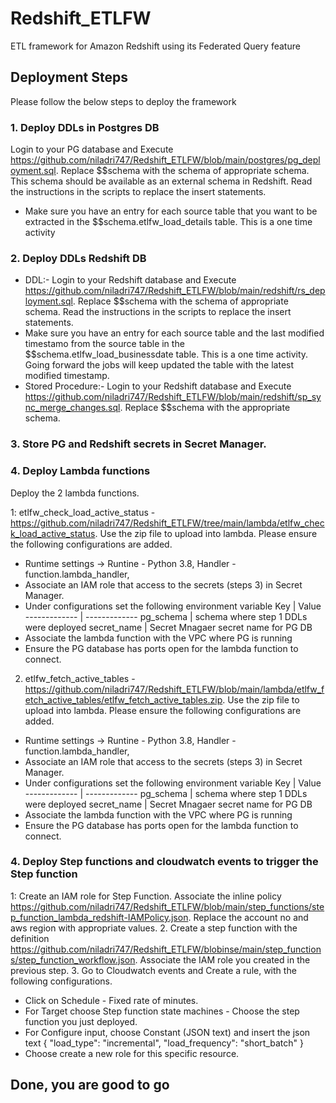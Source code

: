 # Redshift_ETLFW
ETL framework for Amazon Redshift using its Federated Query feature

## Deployment Steps
Please follow the below steps to deploy the framework

### 1. Deploy DDLs in Postgres DB
Login to your PG database and Execute https://github.com/niladri747/Redshift_ETLFW/blob/main/postgres/pg_deployment.sql.
Replace $$schema with the schema of appropriate schema. This schema should be available as an external schema in Redshift.
Read the instructions in the scripts to replace the insert statements.

* Make sure you have an entry for each source table that you want to be extracted in the $$schema.etlfw_load_details table. This is a one time activity

### 2. Deploy DDLs Redshift DB
* DDL:- Login to your Redshift database and Execute https://github.com/niladri747/Redshift_ETLFW/blob/main/redshift/rs_deployment.sql. Replace $$schema with the schema of appropriate schema. Read the instructions in the scripts to replace the insert statements.
* Make sure you have an entry for each source table and the last modified timestamo from the source table in the $$schema.etlfw_load_businessdate table. This is a one time activity. Going forward the jobs will keep updated the table with the latest modified timestamp.
* Stored Procedure:- Login to your Redshift database and Execute https://github.com/niladri747/Redshift_ETLFW/blob/main/redshift/sp_sync_merge_changes.sql. Replace $$schema with the appropriate schema.

### 3. Store PG and Redshift secrets in Secret Manager.

### 4. Deploy Lambda functions
Deploy the 2 lambda functions.

1: etlfw_check_load_active_status - https://github.com/niladri747/Redshift_ETLFW/tree/main/lambda/etlfw_check_load_active_status. Use the zip file to upload into lambda. Please ensure the following configurations are added.

* Runtime settings -> Runtine - Python 3.8, Handler - function.lambda_handler, 
* Associate an IAM role that access to the secrets (steps 3) in Secret Manager.
* Under configurations set the following environment variable
            Key | Value
  ------------- | -------------
     pg_schema  | schema where step 1 DDLs were deployed
   secret_name  | Secret Mnagaer secret name for PG DB
* Associate the lambda function with the VPC where PG is running
* Ensure the PG database has ports open for the lambda function to connect.

2. etlfw_fetch_active_tables - https://github.com/niladri747/Redshift_ETLFW/blob/main/lambda/etlfw_fetch_active_tables/etlfw_fetch_active_tables.zip. Use the zip file to upload into lambda. Please ensure the following configurations are added.

* Runtime settings -> Runtine - Python 3.8, Handler - function.lambda_handler, 
* Associate an IAM role that access to the secrets (steps 3) in Secret Manager.
* Under configurations set the following environment variable
            Key | Value
  ------------- | -------------
     pg_schema  | schema where step 1 DDLs were deployed
   secret_name  | Secret Mnagaer secret name for PG DB
* Associate the lambda function with the VPC where PG is running
* Ensure the PG database has ports open for the lambda function to connect.

### 4. Deploy Step functions and cloudwatch events to trigger the Step function
1: Create an IAM role for Step Function. Associate the inline policy https://github.com/niladri747/Redshift_ETLFW/blob/main/step_functions/step_function_lambda_redshift-IAMPolicy.json. Replace the account no and aws region with appropriate values.
2. Create a step function with the definition https://github.com/niladri747/Redshift_ETLFW/blobinse/main/step_functions/step_function_workflow.json. Associate the IAM role you created in the previous step.
3. Go to Cloudwatch events and Create a rule, with the following configurations.
* Click on Schedule - Fixed rate of <put appropriate intervals> minutes.
* For Target choose Step function state machines - Choose the step function you just deployed.
* For Configure input, choose Constant (JSON text) and insert the json text { "load_type": "incremental",   "load_frequency": "short_batch" }
* Choose create a new role for this specific resource.
  
## Done, you are good to go
  
    

